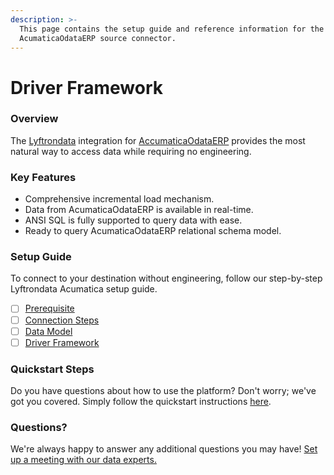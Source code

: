 ```yaml
---
description: >-
  This page contains the setup guide and reference information for the
  AcumaticaOdataERP source connector.
---
```


# Driver Framework

### Overview

The [Lyftrondata](https://www.lyftrondata.com/) integration for [AccumaticaOdataERP](https://lyftron.com/source/data-migration-from-acumatica-to-snowflake-google-bigquery-amazon-redshift-and-azure-sql-database/) provides the most natural way to access data while requiring no engineering.

### Key Features

* Comprehensive incremental load mechanism.
* Data from AcumaticaOdataERP is available in real-time.
* ANSI SQL is fully supported to query data with ease.
* Ready to query AcumaticaOdataERP relational schema model.

### Setup Guide

To connect to your destination without engineering, follow our step-by-step Lyftrondata Acumatica setup guide.

* [ ] [Prerequisite](../../acumatica/prerequisite.md)
* [ ] [Connection Steps](../../acumatica/connection-steps.md)
* [ ] [Data Model](../../acumatica/data-model/erd.md)
* [ ] [Driver Framework](../../acumatica/driver-framework/)

### Quickstart Steps

Do you have questions about how to use the platform? Don't worry; we've got you covered. Simply follow the quickstart instructions [here](../../acumatica/driver-framework/).

### Questions? <a href="#questions" id="questions"></a>

We're always happy to answer any additional questions you may have! [Set up a meeting with our data experts.](https://www.lyftrondata.com/book-a-meeting/)
